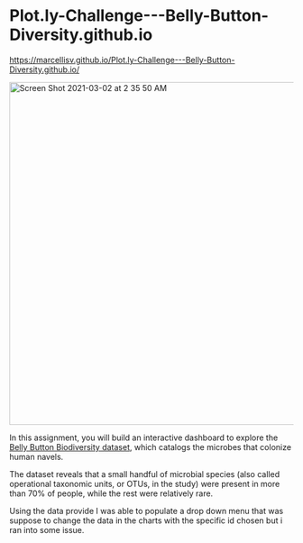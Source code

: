 # Plot.ly-Challenge---Belly-Button-Diversity.github.io

https://marcellisv.github.io/Plot.ly-Challenge---Belly-Button-Diversity.github.io/

<img width="608" alt="Screen Shot 2021-03-02 at 2 35 50 AM" src="https://user-images.githubusercontent.com/70725518/109616095-bd3d6300-7b02-11eb-822c-fa3d8fcbe3e2.png">

In this assignment, you will build an interactive dashboard to explore the [Belly Button Biodiversity dataset](http://robdunnlab.com/projects/belly-button-biodiversity/), which catalogs the microbes that colonize human navels.

The dataset reveals that a small handful of microbial species (also called operational taxonomic units, or OTUs, in the study) were present in more than 70% of people, while the rest were relatively rare.

Using the data provide I was able to populate a drop down menu that was suppose to change the data in the charts with the specific id chosen but i ran into some issue. 
